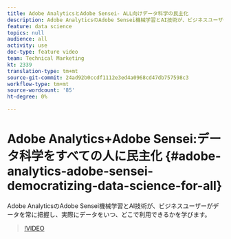 ```yaml
---
title: Adobe AnalyticsとAdobe Sensei- ALL向けデータ科学の民主化
description: Adobe AnalyticsのAdobe Sensei機械学習とAI技術が、ビジネスユーザーがデータを常に把握し、実際にデータをいつ、どこで利用できるかを学びます。
feature: data science
topics: null
audience: all
activity: use
doc-type: feature video
team: Technical Marketing
kt: 2339
translation-type: tm+mt
source-git-commit: 24ad92b0ccdf1112e3ed4a0968cd47db757598c3
workflow-type: tm+mt
source-wordcount: '85'
ht-degree: 0%

---
```



# Adobe Analytics+Adobe Sensei:データ科学をすべての人に民主化 {#adobe-analytics-adobe-sensei-democratizing-data-science-for-all}

Adobe AnalyticsのAdobe Sensei機械学習とAI技術が、ビジネスユーザーがデータを常に把握し、実際にデータをいつ、どこで利用できるかを学びます。

>[!VIDEO](https://video.tv.adobe.com/v/25838/?quality=12)
